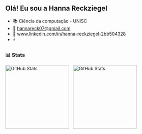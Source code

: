 ## Olá! Eu sou a Hanna Reckziegel 

- 📚 Ciência da computação - UNISC
- 📧 hannareck07@gmail.com
- 🔗 www.linkedin.com/in/hanna-reckziegel-2bb504328 
- ⚡ 

### 📊 Stats

<p>
  <img 
    align="left" 
    alt="GitHub Stats" 
    height="200" 
    style="padding-right: 10px;" 
    src="https://github-readme-stats.vercel.app/api?username=hannarecks&show_icons=true&theme=tokyonight&include_all_commits=true" 
  />

<img 
      align="left" 
      alt="GitHub Stats" 
      height="200"
      style="padding-right: 10px;"
      src="https://github-readme-stats.vercel.app/api/top-langs/?username=hannarecks&theme=tokyonight&layout=compact&langs_count=6" 
  />

</p>
